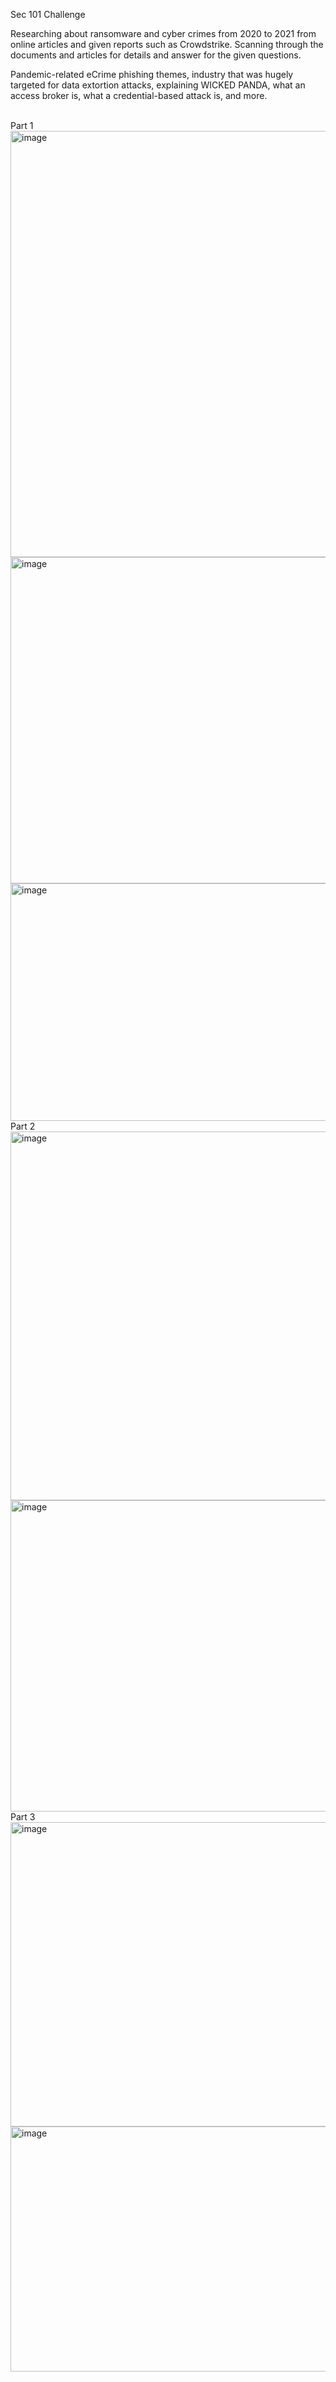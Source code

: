 Sec 101 Challenge

Researching about ransomware and cyber crimes from 2020 to 2021 from online articles and given reports such as Crowdstrike. Scanning through the documents and articles for details and answer for the given questions.

Pandemic-related eCrime phishing themes, industry that was hugely targeted for data extortion attacks, explaining WICKED PANDA, what an access broker is, what a credential-based attack is, and more.


<br>
Part 1
<br>
<img width="549" height="682" alt="image" src="https://github.com/user-attachments/assets/8950c7de-53bf-4760-8e1b-be4bdc401231" />
<br>
<img width="522" height="522" alt="image" src="https://github.com/user-attachments/assets/2cda45cc-2a8a-4bfe-8eea-a90fae5175e3" />
<br>
<img width="567" height="380" alt="image" src="https://github.com/user-attachments/assets/731178b1-8dfb-4b9c-933e-c48a53a01649" />

<br>
Part 2
<br>
<img width="547" height="590" alt="image" src="https://github.com/user-attachments/assets/39d0abc9-6d51-4c16-9647-4dc156156e2c" />
<br>
<img width="530" height="498" alt="image" src="https://github.com/user-attachments/assets/89014b79-5092-4d6c-8c61-9595a8d0988f" />

<br>
Part 3
<br>
<img width="541" height="487" alt="image" src="https://github.com/user-attachments/assets/2c2d0a90-f099-4575-ba4e-f7a2c2e4f154" />
<br>
<img width="519" height="392" alt="image" src="https://github.com/user-attachments/assets/c8610e0f-c2b8-49b0-add7-f4d808c8e739" />
